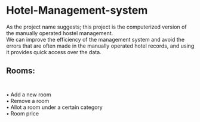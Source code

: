 # Hotel-Management-system

As the project name suggests; this project is the computerized version of the manually operated hostel management. <br>
We can improve the efficiency of the management system and avoid the errors that are often made in the manually operated hotel records, and using it provides quick access over the data.<br>


## Rooms:<br><br>
•	Add a new room <br>
•	Remove a room<br>
•	Allot a room under a certain category <br>
•	Room price
